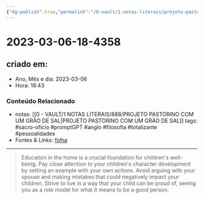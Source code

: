 ```yaml
---
{"dg-publish":true,"permalink":"/0-vault/1-notas-literais/projeto-pastorino/2023-03-06-18-4358/","title":"2023-03-06-18-4358","tags":["sacro-ofício","promptGPT","anglo","filosofia","totalizante","pessoalidades"],"dgHomeLink":true,"dgShowLocalGraph":true,"dgShowFileTree":true,"dgEnableSearch":true}
---
```


# 2023-03-06-18-4358

## criado em: 
-  Ano, Mês e dia: 2023-03-06
- Hora: 18:43

### Conteúdo Relacionado
- notas: [[0 - VAULT/1 NOTAS LITERAIS/888/PROJETO PASTORINO COM UM GRÃO DE SAL\|PROJETO PASTORINO COM UM GRÃO DE SAL]]
tags: #sacro-ofício #promptGPT #anglo #filosofia #totalizante #pessoalidades 
- Fontes & Links: [folha](https://www1.folha.uol.com.br/folha/livrariadafolha/825139-ha-cem-anos-nascia-carlos-torres-pastorino-autor-de-minutos-de-sabedoria.shtml)
---
>Education in the home is a crucial foundation for children's well-being. Pay close attention to your children's character development by setting an example with your own actions. Avoid arguing with your spouse and making mistakes that could negatively impact your children. Strive to live in a way that your child can be proud of, seeing you as a role model for what it means to be a good person.